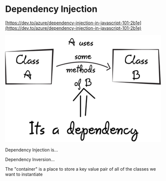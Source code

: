 # Dependency Injection

[https://dev.to/azure/dependency-injection-in-javascript-101-2b1e](https://dev.to/azure/dependency-injection-in-javascript-101-2b1e) 

![](../../.gitbook/assets/image.png)

Dependency Injection is...

Dependency Inversion...

The "container" is a place to store a key value pair of all of the classes we want to instantiate

